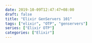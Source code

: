 ```yaml
---
date: 2019-10-09T12:47:47+08:00
draft: false
title: "Elixir GenServers 101"
tags: ["elixir", "OTP", "genservers"]
series: ["Elixir OTP"]
categories: ["Elixir"]
---
```

